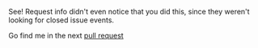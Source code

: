 See! Request info didn't even notice that you did this, since they weren't looking for closed issue events.

Go find me in the next [pull request](LINK)
